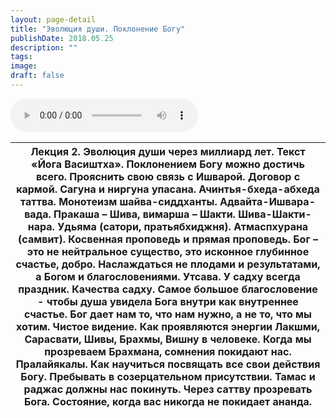 ```yaml
---
layout: page-detail
title: "Эволюция души. Поклонение Богу"
publishDate: 2018.05.25
description: ""
tags:
image:
draft: false
---
```


<audio title="2018.05.25 - Эволюция души. Поклонение Богу.mp3" src="https://filer-api.advayta.org/v1.0/public/files/75397" controls=""></audio>

| Лекция 2\. Эволюция души через миллиард лет. Текст «Йога Васиштха». Поклонением Богу можно достичь всего. Прояснить свою связь с Ишварой. Договор с кармой. Сагуна и ниргуна упасана. Ачинтья-бхеда-абхеда таттва. Монотеизм шайва-сиддханты. Адвайта-Ишвара-вада. Пракаша – Шива, вимарша – Шакти. Шива-Шакти-нара. Удьяма (сатори, пратьябхиджня). Атмаспхурана (самвит). Косвенная проповедь и прямая проповедь. Бог – это не нейтральное существо, это исконное глубинное счастье, добро. Наслаждаться не плодами и результатами, а Богом и благословениями. Утсава. У садху всегда праздник. Качества садху. Самое большое благословение - чтобы душа увидела Бога внутри как внутреннее счастье. Бог дает нам то, что нам нужно, а не то, что мы хотим. Чистое видение. Как проявляются энергии Лакшми, Сарасвати, Шивы, Брахмы, Вишну в человеке. Когда мы прозреваем Брахмана, сомнения покидают нас. Пралайякалы. Как научиться посвящать все свои действия Богу. Пребывать в созерцательном присутствии. Тамас и раджас должны нас покинуть. Через саттву прозревать Бога. Состояние, когда вас никогда не покидает ананда. |
| ------------------------------------------------------------------------------------------------------------------------------------------------------------------------------------------------------------------------------------------------------------------------------------------------------------------------------------------------------------------------------------------------------------------------------------------------------------------------------------------------------------------------------------------------------------------------------------------------------------------------------------------------------------------------------------------------------------------------------------------------------------------------------------------------------------------------------------------------------------------------------------------------------------------------------------------------------------------------------------------------------------------------------------------------------------------------------------------------------------------------------------- |

  
